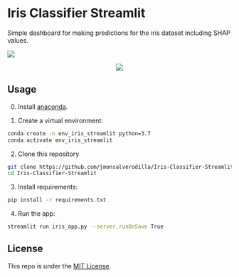 # Iris Classifier Streamlit

Simple dashboard for making predictions for the iris dataset including SHAP values.

![](streamlit-iris_app.gif)

<p align="center">
<a href="https://iris-classifier-streamlit-app.herokuapp.com/" target="blank">
    <img align="center" src="https://img.shields.io/badge/LINK TO Heroku-6762A6?style=for-the-badge&logo=heroku&logoColor=white"/>
</a>  

## Usage

0. Install [anaconda](https://www.anaconda.com/products/individual).

1. Create a virtual environment:

```bash
conda create -n env_iris_streamlit python=3.7
conda activate env_iris_streamlit
```
2. Clone this repository

```bash
git clone https://github.com/jmonsalverodilla/Iris-Classifier-Streamlit.git
cd Iris-Classifier-Streamlit
```

3. Install requirements:

```bash
pip install -r requirements.txt
```

4. Run the app:

```bash
streamlit run iris_app.py --server.runOnSave True
```

## License

This repo is under the [MIT License](LICENSE).